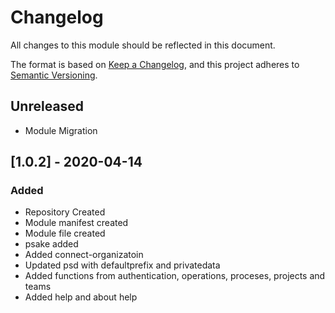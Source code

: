 # Changelog
All changes to this module should be reflected in this document.

The format is based on [Keep a Changelog](https://keepachangelog.com/en/1.0.0/),
and this project adheres to [Semantic Versioning](https://semver.org/spec/v2.0.0.html).

## Unreleased
- Module Migration

## [1.0.2] - 2020-04-14
### Added
- Repository Created
- Module manifest created
- Module file created
- psake added
- Added connect-organizatoin
- Updated psd with defaultprefix and privatedata
- Added functions from authentication, operations, proceses, projects and teams
- Added help and about help